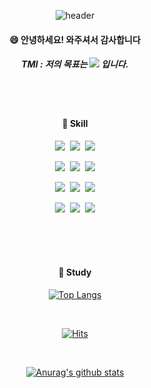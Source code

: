 <div align="center">
  
![header](https://capsule-render.vercel.app/api?type=waving&text=HelloWorld&color=368AF5)
  ####  :smile: 안녕하세요! 와주셔서 감사합니다
  ##### TMI : 저의 목표는 <img src="https://img.shields.io/badge/N-03C75A?style=for-the-badge&logo=N&logoColor=white"> 입니다.
  <br/>
 <br/>
  
  #### :wrench: Skill
  
  <img src="https://img.shields.io/badge/JAVA-007396?style=for-the-badge&logo=Java&logoColor=white">&nbsp;
  <img src="https://img.shields.io/badge/Spring-6DB33F?style=for-the-badge&logo=Spring&logoColor=white">&nbsp;
  <img src="https://img.shields.io/badge/SpringBoot-6DB33F?style=for-the-badge&logo=SpringBoot&logoColor=white">
  <br/>
  
  <img src="https://img.shields.io/badge/oracle-F80000?style=for-the-badge&logo=oracle&logoColor=white">&nbsp;
  <img src="https://img.shields.io/badge/MySQL-4479A1?style=for-the-badge&logo=MySQL&logoColor=white">&nbsp;
  <img src="https://img.shields.io/badge/mariaDB-003545?style=for-the-badge&logo=mariaDB&logoColor=white">
  <br/>
  
  <img src="https://img.shields.io/badge/Eclipse-2C2255?style=for-the-badge&logo=Eclipse%20IDE&logoColor=white">&nbsp;
  <img src="https://img.shields.io/badge/git-F05032?style=for-the-badge&logo=git&logoColor=white">&nbsp;
  <img src="https://img.shields.io/badge/github-181717?style=for-the-badge&logo=github&logoColor=white">
  <br/>
  
  <img src="https://img.shields.io/badge/html5-E34F26?style=for-the-badge&logo=html5&logoColor=white">&nbsp;
  <img src="https://img.shields.io/badge/css-1572B6?style=for-the-badge&logo=css3&logoColor=white">&nbsp;
  <img src="https://img.shields.io/badge/notion-000000?style=for-the-badge&logo=notion&logoColor=white">
  <br/>
  
   <br/>
  <br/>
   <br/>
  
  ####   :notebook: Study
  [![Top Langs](https://github-readme-stats.vercel.app/api/top-langs/?username=1eeseunghun&layout=compact)](https://github.com/anuraghazra/1eeseunghun)
  
  <br/>
  
[![Hits](https://hits.seeyoufarm.com/api/count/incr/badge.svg?url=https%3A%2F%2Fgithub.com%2F1eeseunghun%2F1eeseunghun&count_bg=%2379C83D&title_bg=%23555555&icon=&icon_color=%23E7E7E7&title=hits&edge_flat=false)](https://hits.seeyoufarm.com)
  
 <br/>
  
  [![Anurag's github stats](https://github-readme-stats.vercel.app/api?username=1eeseunghun&show_icons=true&theme=tokyonight)](https://github.com/1eeseunghun)
  
  </div>
